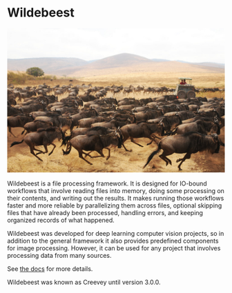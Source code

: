 # Wildebeest

![wildebeest stampede](docs/images/wildebeest_stampede.jpg)

Wildebeest is a file processing framework. It is designed for IO-bound workflows that involve reading files into memory, doing some processing on their contents, and writing out the results. It makes running those workflows faster and more reliable by parallelizing them across files, optional skipping files that have already been processed, handling errors, and keeping organized records of what happened.

Wildebeest was developed for deep learning computer vision projects, so in addition to the general framework it also provides predefined components for image processing. However, it can be used for any project that involves processing data from many sources.

See [the docs](https://wildebeest.readthedocs.io/) for more details.

Wildebeest was known as Creevey until version 3.0.0.
